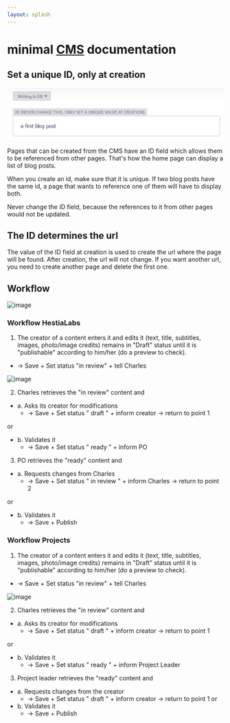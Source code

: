 ```yaml
---
layout: splash
---
```

# minimal [CMS](/admin/) documentation

## Set a unique ID, only at creation
![id field](id-field.png)

Pages that can be created from the CMS have an ID field which allows them to be referenced from other pages. That's how the home page can display a list of blog posts.

When you create an id, make sure that it is unique. If two blog posts have the same id, a page that wants to reference one of them will have to display both.

Never change the ID field, because the references to it from other pages would not be updated.

## The ID determines the url

The value of the ID field at creation is used to create the url where the page will be found. After creation, the url will not change. If you want another url, you need to create another page and delete the first one.

## Workflow
![image](https://user-images.githubusercontent.com/81250365/114866871-62cb3e00-9df4-11eb-97ee-2d06ba9f9f10.png)

### Workflow HestiaLabs

1. The creator of a content enters it and edits it (text, title, subtitles, images, photo/image credits) remains in "Draft" status until it is "publishable" according to him/her (do a preview to check).

  - -> Save + Set status "in review" + tell Charles

![image](https://user-images.githubusercontent.com/81250365/114867472-264c1200-9df5-11eb-88f3-552608c4aa84.png)

2. Charles retrieves the "in review" content and
  - a. Asks its creator for modifications
    - -> Save + Set status " draft " + inform creator -> return to point 1

  or 
  - b. Validates it
    - -> Save + Set status " ready " + inform PO

3. PO retrieves the "ready" content and
  - a. Requests changes from Charles
    - -> Save + Set status " in review " + inform Charles -> return to point 2

  or 
  - b. Validates it
    - -> Save + Publish

### Workflow Projects

1. The creator of a content enters it and edits it (text, title, subtitles, images, photo/image credits) remains in "Draft" status until it is "publishable" according to him/her (do a preview to check).

  - -> Save + Set status "in review" + tell Charles

![image](https://user-images.githubusercontent.com/81250365/114867472-264c1200-9df5-11eb-88f3-552608c4aa84.png)

2. Charles retrieves the "in review" content and
  - a. Asks its creator for modifications
    - -> Save + Set status " draft " + inform creator -> return to point 1

or 
  - b. Validates it
    - -> Save + Set status " ready " + inform Project Leader

3. Project leader retrieves the "ready" content and
  - a. Requests changes from the creator
    - -> Save + Set status " draft " + inform creator -> return to point 1
or 
  - b. Validates it
    - -> Save + Publish

